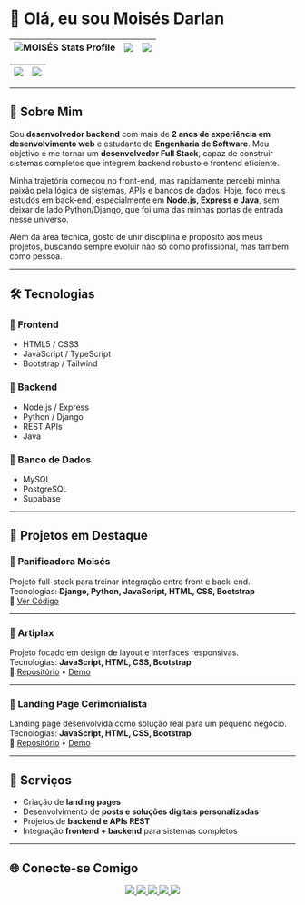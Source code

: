 # 👋 Olá, eu sou Moisés Darlan  

| ![MOISÉS Stats Profile](http://github-profile-summary-cards.vercel.app/api/cards/stats?username=MOISES-DARLAN&theme=nord_dark) | ![](http://github-profile-summary-cards.vercel.app/api/cards/repos-per-language?username=MOISES-DARLAN&hide=Html&theme=nord_dark) | ![](http://github-profile-summary-cards.vercel.app/api/cards/most-commit-language?username=MOISES-DARLAN&theme=nord_dark) |
| :-: | :-: | :-: |

| ![](http://github-profile-summary-cards.vercel.app/api/cards/profile-details?username=MOISES-DARLAN&theme=nord_dark) | ![](https://github-readme-streak-stats.herokuapp.com/?user=MOISES-DARLAN&hide_border=true&date_format=M%20j%5B%2C%20Y%5D&background=2D3742&stroke=2D3742&ring=6bbbca&fire=6bbbca&currStreakNum=fff&sideNums=6bbbca&currStreakLabel=6bbbca&sideLabels=fff&dates=fff) |
| :-: | :-: |
---

## 🙋 Sobre Mim  

Sou **desenvolvedor backend** com mais de **2 anos de experiência em desenvolvimento web** e estudante de **Engenharia de Software**. Meu objetivo é me tornar um **desenvolvedor Full Stack**, capaz de construir sistemas completos que integrem backend robusto e frontend eficiente.  

Minha trajetória começou no front-end, mas rapidamente percebi minha paixão pela lógica de sistemas, APIs e bancos de dados. Hoje, foco meus estudos em back-end, especialmente em **Node.js, Express e Java**, sem deixar de lado Python/Django, que foi uma das minhas portas de entrada nesse universo.  

Além da área técnica, gosto de unir disciplina e propósito aos meus projetos, buscando sempre evoluir não só como profissional, mas também como pessoa.  

---

## 🛠️ Tecnologias  

### 🔹 Frontend  
- HTML5 / CSS3  
- JavaScript / TypeScript  
- Bootstrap / Tailwind  

### 🔹 Backend  
- Node.js / Express  
- Python / Django  
- REST APIs  
- Java  

### 🔹 Banco de Dados  
- MySQL  
- PostgreSQL  
- Supabase  

---

## 📌 Projetos em Destaque  

### 🥖 Panificadora Moisés  
Projeto full-stack para treinar integração entre front e back-end.  
Tecnologias: **Django, Python, JavaScript, HTML, CSS, Bootstrap**  
🔗 [Ver Código](https://github.com/MOISES-DARLAN/ROMA)  

---

### 🎨 Artiplax  
Projeto focado em design de layout e interfaces responsivas.  
Tecnologias: **JavaScript, HTML, CSS, Bootstrap**  
🔗 [Repositório](https://github.com/MOISES-DARLAN/ArtPlext) • [Demo](https://www.youtube.com/watch?v=2qV75vIsg-E)  

---

### 💍 Landing Page Cerimonialista  
Landing page desenvolvida como solução real para um pequeno negócio.  
Tecnologias: **JavaScript, HTML, CSS, Bootstrap**  
🔗 [Repositório](https://github.com/MOISES-DARLAN/lading-page-drick) • [Demo](https://www.youtube.com/watch?v=A3N3Z1qVnvw)  

---

## 💼 Serviços  

- Criação de **landing pages**  
- Desenvolvimento de **posts e soluções digitais personalizadas**  
- Projetos de **backend e APIs REST**  
- Integração **frontend + backend** para sistemas completos  

---

## 🌐 Conecte-se Comigo  

<p align="center">
  <a href="https://linkedin.com/in/moises-darlan" target="_blank">
    <img src="https://img.shields.io/badge/-LinkedIn-%230077B5?style=for-the-badge&logo=linkedin&logoColor=white">
  </a>
  <a href="mailto:moisesdarlan440@gmail.com">
    <img src="https://img.shields.io/badge/-Gmail-%23333?style=for-the-badge&logo=gmail&logoColor=white">
  </a>
  <a href="https://wa.me/+556999831192" target="_blank">
    <img src="https://img.shields.io/badge/WhatsApp-25D366?style=for-the-badge&logo=whatsapp&logoColor=white">
  </a>
  <a href="https://instagram.com/moisesdarlan.oficial" target="_blank">
    <img src="https://img.shields.io/badge/-Instagram-%23E4405F?style=for-the-badge&logo=instagram&logoColor=white">
  </a>
  <a href="https://twitter.com/MoisesDarlan2" target="_blank">
    <img src="https://img.shields.io/badge/-Twitter-1DA1F2?style=for-the-badge&logo=twitter&logoColor=white">
  </a>
</p>
